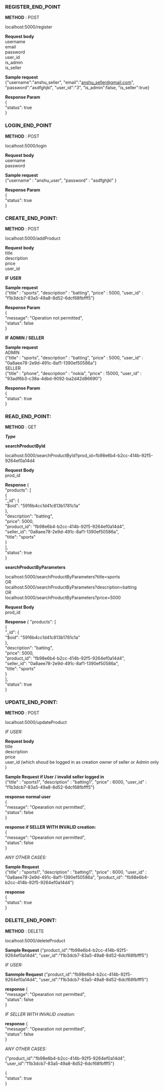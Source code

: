 ### REGISTER_END_POINT <br />

**METHOD** : POST <br />

localhost:5000/register <br />

**Request body** <br />
 username <br />
 email <br />
 password <br />
 user_id <br />
 is_admin <br />
 is_seller <br />
 
**Sample request** <br />
{"username":"anshu_seller", "email":"anshu_seller@gmail.com", "password":"asdfghjkl", "user_id":"3", "is_admin":false, "is_seller":true} <br />

**Response Param** <br />
{ <br />
  "status": true <br />
} <br />

### LOGIN_END_POINT <br />

**METHOD** : POST <br />

localhost:5000/login <br />

**Request body** <br />
username <br />
password <br />

**Sample request** <br />
{"username" : "anshu_user", "password" : "asdfghjkl" } <br />


**Response Param** <br />
{ <br />
  "status": true <br />
} <br />


### CREATE_END_POINT:

**METHOD** : POST <br />

localhost:5000/addProduct <br />

**Request body** <br />
title <br />
description <br />
price <br />
user_id <br />

**IF USER** <br />

**Sample request** <br />
{"title" : "sports", "description" : "batting", "price" : 5000, "user_id" : "f1b3dcb7-83a5-49a8-8d52-6dcf68fbfff5"} <br />

**Response Param** <br />
{ <br />
  "message": "Operation not permitted",<br />
  "status": false <br />
} <br />

**IF ADMIN / SELLER** <br />

**Sample request** <br />
ADMIN <br />
{"title" : "sports", "description" : "batting", "price" : 5000, "user_id" : "0a8aee78-2e9d-491c-8af1-1390ef50586a"} <br />
SELLER <br />
{"title" : "phone", "description" : "nokia", "price" : 15000, "user_id" : "93adf6b3-c38a-4dbd-9092-ba2d42d86690"} <br />

**Response Param** <br />
{ <br />
  "status": true <br />
} <br />


### READ_END_POINT: <br />

**METHOD** : GET <br />

***Type*** <br />
 
**searchProductById** <br />

localhost:5000/searchProductById?prod_id=fb98e6b4-b2cc-414b-92f5-9264ef0a14d4 <br />

**Request Body** <br />
prod_id <br />

**Response**
{ <br />
  "products": [ <br />
    { <br />
      "_id": { <br />
        "$oid": "5916b4cc1d41c813b1781c1a" <br />
      }, <br />
      "description": "batting", <br />
      "price": 5000, <br />
      "product_id": "fb98e6b4-b2cc-414b-92f5-9264ef0a14d4", <br />
      "seller_id": "0a8aee78-2e9d-491c-8af1-1390ef50586a", <br />
      "title": "sports" <br />
    } <br />
  ], <br />
  "status": true <br />
} <br />

**searchProductByParameters** <br />

localhost:5000/searchProductByParameters?title=sports <br />
OR <br />
localhost:5000/searchProductByParameters?description=batting <br />
OR <br />
localhost:5000/searchProductByParameters?price=5000 <br />

**Request Body**<br />
prod_id  <br />

**Response**
{
  "products": [ <br />
    { <br />
      "_id": { <br />
        "$oid": "5916b4cc1d41c813b1781c1a" <br />
      }, <br />
      "description": "batting", <br />
      "price": 5000, <br />
      "product_id": "fb98e6b4-b2cc-414b-92f5-9264ef0a14d4", <br />
      "seller_id": "0a8aee78-2e9d-491c-8af1-1390ef50586a", <br />
      "title": "sports" <br />
    } <br />
  ], <br />
  "status": true <br />
} <br />


### UPDATE_END_POINT: <br />

**METHOD** : POST <br />

localhost:5000/updateProduct <br />

*IF USER:* <br />

**Request body** <br />
title <br />
description <br />
price <br />
user_id (which shoud be logged in as creation owner of seller or Admin only ) <br />

**Sample Request if User / invalid seller logged in** <br />
{"title" : "sports1", "description" : "batting1", "price" : 6000, "user_id" : "f1b3dcb7-83a5-49a8-8d52-6dcf68fbfff5"} <br />

**response normal user** <br />
{ <br />
  "message": "Opearation not permitted", <br />
  "status": false <br />
} <br />

**response if SELLER WITH INVALID creation:** <br />
{ <br />
  "message": "Opearation not permitted", <br />
  "status": false <br />
} <br />

*ANY OTHER CASES:* <br />

**Sample Request** <br />
{"title" : "sports1", "description" : "batting1", "price" : 6000, "user_id" : "0a8aee78-2e9d-491c-8af1-1390ef50586a", "product_id": "fb98e6b4-b2cc-414b-92f5-9264ef0a14d4"} <br />

**response** <br />
{ <br />
  "status": true <br />
} <br />


### DELETE_END_POINT: <br />

**METHOD** : DELETE <br />

localhost:5000/deleteProduct <br />

**Sample Request**
{"product_id":"fb98e6b4-b2cc-414b-92f5-9264ef0a14d4", "user_id":"f1b3dcb7-83a5-49a8-8d52-6dcf68fbfff5"} <br />

*IF USER:* <br />

**Sammple Request**
{"product_id":"fb98e6b4-b2cc-414b-92f5-9264ef0a14d4", "user_id":"f1b3dcb7-83a5-49a8-8d52-6dcf68fbfff5"} <br />

**response**
{ <br />
  "message": "Opearation not permitted", <br />
  "status": false <br />
} <br />

*IF SELLER WITH INVALID creation:* <br />

**response**
{ <br />
  "message": "Opearation not permitted", <br />
  "status": false <br />
} <br />

*ANY OTHER CASES:* <br />

{"product_id":"fb98e6b4-b2cc-414b-92f5-9264ef0a14d4", "user_id":"f1b3dcb7-83a5-49a8-8d52-6dcf68fbfff5"} <br />

{ <br />
  "status": true <br />
} <br />













